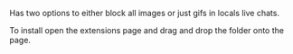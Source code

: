 Has two options to either block all images or just gifs in locals live chats.

To install open the extensions page and drag and drop the folder onto the page.